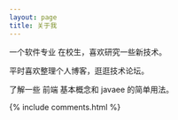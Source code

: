 ```yaml
---
layout: page
title: 关于我 
---
```


一个软件专业 在校生，喜欢研究一些新技术。
<p>
平时喜欢整理个人博客，逛逛技术论坛。
<p>
了解一些 前端 基本概念和 javaee 的简单用法。


<p>
 

<p>



<p> 

<p> 

<p> 


{% include comments.html %}

